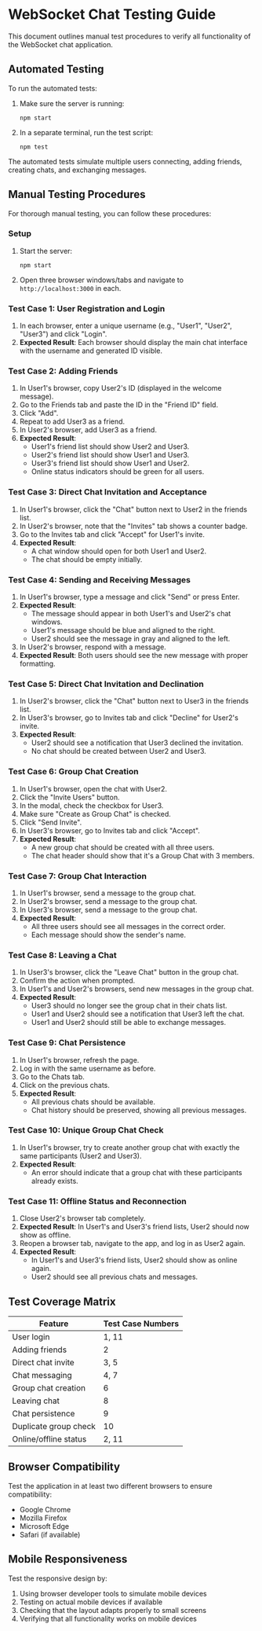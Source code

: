 # WebSocket Chat Testing Guide

This document outlines manual test procedures to verify all functionality of the WebSocket chat application.

## Automated Testing

To run the automated tests:

1. Make sure the server is running:
   ```
   npm start
   ```

2. In a separate terminal, run the test script:
   ```
   npm test
   ```

The automated tests simulate multiple users connecting, adding friends, creating chats, and exchanging messages.

## Manual Testing Procedures

For thorough manual testing, you can follow these procedures:

### Setup

1. Start the server:
   ```
   npm start
   ```

2. Open three browser windows/tabs and navigate to `http://localhost:3000` in each.

### Test Case 1: User Registration and Login

1. In each browser, enter a unique username (e.g., "User1", "User2", "User3") and click "Login".
2. **Expected Result**: Each browser should display the main chat interface with the username and generated ID visible.

### Test Case 2: Adding Friends

1. In User1's browser, copy User2's ID (displayed in the welcome message).
2. Go to the Friends tab and paste the ID in the "Friend ID" field.
3. Click "Add".
4. Repeat to add User3 as a friend.
5. In User2's browser, add User3 as a friend.
6. **Expected Result**: 
   - User1's friend list should show User2 and User3.
   - User2's friend list should show User1 and User3.
   - User3's friend list should show User1 and User2.
   - Online status indicators should be green for all users.

### Test Case 3: Direct Chat Invitation and Acceptance

1. In User1's browser, click the "Chat" button next to User2 in the friends list.
2. In User2's browser, note that the "Invites" tab shows a counter badge.
3. Go to the Invites tab and click "Accept" for User1's invite.
4. **Expected Result**: 
   - A chat window should open for both User1 and User2.
   - The chat should be empty initially.

### Test Case 4: Sending and Receiving Messages

1. In User1's browser, type a message and click "Send" or press Enter.
2. **Expected Result**: 
   - The message should appear in both User1's and User2's chat windows.
   - User1's message should be blue and aligned to the right.
   - User2 should see the message in gray and aligned to the left.
3. In User2's browser, respond with a message.
4. **Expected Result**: Both users should see the new message with proper formatting.

### Test Case 5: Direct Chat Invitation and Declination

1. In User2's browser, click the "Chat" button next to User3 in the friends list.
2. In User3's browser, go to Invites tab and click "Decline" for User2's invite.
3. **Expected Result**: 
   - User2 should see a notification that User3 declined the invitation.
   - No chat should be created between User2 and User3.

### Test Case 6: Group Chat Creation

1. In User1's browser, open the chat with User2.
2. Click the "Invite Users" button.
3. In the modal, check the checkbox for User3.
4. Make sure "Create as Group Chat" is checked.
5. Click "Send Invite".
6. In User3's browser, go to Invites tab and click "Accept".
7. **Expected Result**: 
   - A new group chat should be created with all three users.
   - The chat header should show that it's a Group Chat with 3 members.

### Test Case 7: Group Chat Interaction

1. In User1's browser, send a message to the group chat.
2. In User2's browser, send a message to the group chat.
3. In User3's browser, send a message to the group chat.
4. **Expected Result**: 
   - All three users should see all messages in the correct order.
   - Each message should show the sender's name.

### Test Case 8: Leaving a Chat

1. In User3's browser, click the "Leave Chat" button in the group chat.
2. Confirm the action when prompted.
3. In User1's and User2's browsers, send new messages in the group chat.
4. **Expected Result**: 
   - User3 should no longer see the group chat in their chats list.
   - User1 and User2 should see a notification that User3 left the chat.
   - User1 and User2 should still be able to exchange messages.

### Test Case 9: Chat Persistence

1. In User1's browser, refresh the page.
2. Log in with the same username as before.
3. Go to the Chats tab.
4. Click on the previous chats.
5. **Expected Result**: 
   - All previous chats should be available.
   - Chat history should be preserved, showing all previous messages.

### Test Case 10: Unique Group Chat Check

1. In User1's browser, try to create another group chat with exactly the same participants (User2 and User3).
2. **Expected Result**: 
   - An error should indicate that a group chat with these participants already exists.

### Test Case 11: Offline Status and Reconnection

1. Close User2's browser tab completely.
2. **Expected Result**: In User1's and User3's friend lists, User2 should now show as offline.
3. Reopen a browser tab, navigate to the app, and log in as User2 again.
4. **Expected Result**: 
   - In User1's and User3's friend lists, User2 should show as online again.
   - User2 should see all previous chats and messages.

## Test Coverage Matrix

| Feature                  | Test Case Numbers |
|--------------------------|------------------|
| User login               | 1, 11            |
| Adding friends           | 2                |
| Direct chat invite       | 3, 5             |
| Chat messaging           | 4, 7             |
| Group chat creation      | 6                |
| Leaving chat             | 8                |
| Chat persistence         | 9                |
| Duplicate group check    | 10               |
| Online/offline status    | 2, 11            |

## Browser Compatibility

Test the application in at least two different browsers to ensure compatibility:
- Google Chrome
- Mozilla Firefox
- Microsoft Edge
- Safari (if available)

## Mobile Responsiveness

Test the responsive design by:
1. Using browser developer tools to simulate mobile devices
2. Testing on actual mobile devices if available
3. Checking that the layout adapts properly to small screens
4. Verifying that all functionality works on mobile devices 